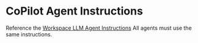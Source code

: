# CoPilot Agent Instructions

Reference the [Workspace LLM Agent Instructions](../docs/AGENT_INSTRUCTIONS.md) 
All agents must use the same instructions.
